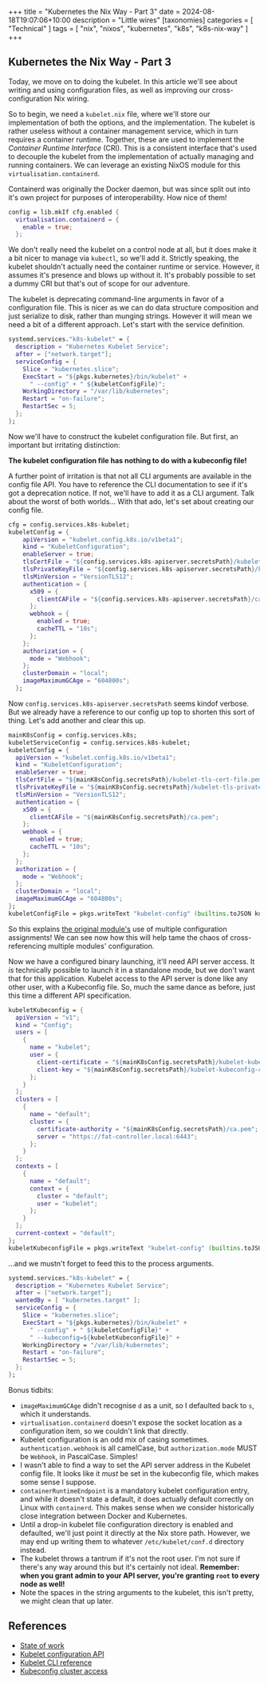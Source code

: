 +++
title = "Kubernetes the Nix Way - Part 3"
date = 2024-08-18T19:07:06+10:00
description = "Little wires"
[taxonomies]
categories = [ "Technical" ]
tags = [ "nix", "nixos", "kubernetes", "k8s", "k8s-nix-way" ]
+++

## Kubernetes the Nix Way - Part 3

Today, we move on to doing the kubelet.
In this article we'll see about writing and using configuration files, as well as improving our cross-configuration Nix wiring.

So to begin, we need a `kubelet.nix` file, where we'll store our implementation of both the options, and the implementation.
The kubelet is rather useless without a container management service, which in turn requires a container runtime.
Together, these are used to implement the _Container Runtime Interface_ (CRI).
This is a consistent interface that's used to decouple the kubelet from the implementation of actually managing and running containers.
We can leverage an existing NixOS module for this `virtualisation.containerd`.

Containerd was originally the Docker daemon, but was since split out into it's own project for purposes of interoperability.
How nice of them!

```nix
config = lib.mkIf cfg.enabled {
  virtualisation.containerd = {
    enable = true;
  };
```

We don't really need the kubelet on a control node at all, but it does make it a bit nicer to manage via `kubectl`, so we'll add it.
Strictly speaking, the kubelet shouldn't actually need the container runtime or service.
However, it assumes it's presence and blows up without it.
It's probably possible to set a dummy CRI but that's out of scope for our adventure.

The kubelet is deprecating command-line arguments in favor of a configuration file.
This is nicer as we can do data structure composition and just serialize to disk, rather than munging strings.
However it will mean we need a bit of a different approach.
Let's start with the service definition.

```nix
systemd.services."k8s-kubelet" = {
  description = "Kubernetes Kubelet Service";
  after = ["network.target"];
  serviceConfig = {
    Slice = "kubernetes.slice";
    ExecStart = "${pkgs.kubernetes}/bin/kubelet" +
      " --config" + " ${kubeletConfigFile}";
    WorkingDirectory = "/var/lib/kubernetes";
    Restart = "on-failure";
    RestartSec = 5;
  };
};
```

Now we'll have to construct the kubelet configuration file.
But first, an important but irritating distinction:

**The kubelet configuration file has nothing to do with a kubeconfig file!**

A further point of irritation is that not all CLI arguments are available in the config file API.
You have to reference the CLI documentation to see if it's got a deprecation notice.
If not, we'll have to add it as a CLI argument.
Talk about the worst of both worlds...
With that ado, let's set about creating our config file.

```nix
cfg = config.services.k8s-kubelet;
kubeletConfig = {
    apiVersion = "kubelet.config.k8s.io/v1beta1";
    kind = "KubeletConfiguration";
    enableServer = true;
    tlsCertFile = "${config.services.k8s-apiserver.secretsPath}/kubelet-tls-cert-file.pem";
    tlsPrivateKeyFile = "${config.services.k8s-apiserver.secretsPath}/kubelet-tls-private-key-file.pem";
    tlsMinVersion = "VersionTLS12";
    authentication = {
      x509 = {
        clientCAFile = "${config.services.k8s-apiserver.secretsPath}/ca.pem";
      };
      webhook = {
        enabled = true;
        cacheTTL = "10s";
      };
    };
    authorization = {
      mode = "Webhook";
    };
    clusterDomain = "local";
    imageMaximumGCAge = "604800s";
  };
```

Now `config.services.k8s-apiserver.secretsPath` seems kindof verbose.
But we already have a reference to our config up top to shorten this sort of thing.
Let's add another and clear this up.

```nix
mainK8sConfig = config.services.k8s;
kubeletServiceConfig = config.services.k8s-kubelet;
kubeletConfig = {
  apiVersion = "kubelet.config.k8s.io/v1beta1";
  kind = "KubeletConfiguration";
  enableServer = true;
  tlsCertFile = "${mainK8sConfig.secretsPath}/kubelet-tls-cert-file.pem";
  tlsPrivateKeyFile = "${mainK8sConfig.secretsPath}/kubelet-tls-private-key-file.pem";
  tlsMinVersion = "VersionTLS12";
  authentication = {
    x509 = {
      clientCAFile = "${mainK8sConfig.secretsPath}/ca.pem";
    };
    webhook = {
      enabled = true;
      cacheTTL = "10s";
    };
  };
  authorization = {
    mode = "Webhook";
  };
  clusterDomain = "local";
  imageMaximumGCAge = "604800s";
};
kubeletConfigFile = pkgs.writeText "kubelet-config" (builtins.toJSON kubeletConfig);
```

So this explains [the original module's](https://github.com/NixOS/nixpkgs/blob/cc90561a8fb233a54460b095110605171ea6578a/nixos/modules/services/cluster/kubernetes/kubelet.nix#L7)
use of multiple configuration assignments!
We can see now how this will help tame the chaos of cross-referencing multiple modules' configuration.

Now we have a configured binary launching, it'll need API server access.
It *is* technically possible to launch it in a standalone mode, but we don't want that for this application.
Kubelet access to the API server is done like any other user, with a Kubeconfig file.
So, much the same dance as before, just this time a different API specification.

```nix
kubeletKubeconfig = {
  apiVersion = "v1";
  kind = "Config";
  users = [
    {
      name = "kubelet";
      user = {
        client-certificate = "${mainK8sConfig.secretsPath}/kubelet-kubeconfig-client-certificate.pem";
        client-key = "${mainK8sConfig.secretsPath}/kubelet-kubeconfig-client-key.pem";
      };
    }
  ];
  clusters = [
    {
      name = "default";
      cluster = {
        certificate-authority = "${mainK8sConfig.secretsPath}/ca.pem";
        server = "https://fat-controller.local:6443";
      };
    }
  ];
  contexts = [
    {
      name = "default";
      context = {
        cluster = "default";
        user = "kubelet";
      };
    }
  ];
  current-context = "default";
};
kubeletKubeconfigFile = pkgs.writeText "kubelet-config" (builtins.toJSON kubeletKubeconfig);
```

...and we mustn't forget to feed this to the process arguments.

```nix
systemd.services."k8s-kubelet" = {
  description = "Kubernetes Kubelet Service";
  after = ["network.target"];
  wantedBy = [ "kubernetes.target" ];
  serviceConfig = {
    Slice = "kubernetes.slice";
    ExecStart = "${pkgs.kubernetes}/bin/kubelet" +
      " --config" + " ${kubeletConfigFile}" +
      " --kubeconfig=${kubeletKubeconfigFile}" +
    WorkingDirectory = "/var/lib/kubernetes";
    Restart = "on-failure";
    RestartSec = 5;
  };
};
```

Bonus tidbits:

- `imageMaximumGCAge` didn't recognise `d` as a unit, so I defaulted back to `s`, which it understands.
- `virtualisation.containerd` doesn't expose the socket location as a configuration item, so we couldn't link that directly.
- Kubelet configuration is an odd mix of casing sometimes. `authentication.webhook` is all camelCase, but `authorization.mode` MUST be `Webhook`, in PascalCase.
  Simples!
- I wasn't able to find a way to set the API server address in the Kubelet config file.
  It looks like it _must_ be set in the kubeconfig file, which makes some sense I suppose.
- `containerRuntimeEndpoint` is a mandatory kubelet configuration entry, and while it doesn't state a default, it does actually default correctly on Linux with `containerd`.
  This makes sense when we consider historically close integration between Docker and Kubernetes.
- Until a drop-in kubelet file configuration directory is enabled and defaulted, we'll just point it directly at the Nix store path.
  However, we may end up writing them to whatever `/etc/kubelet/conf.d` directory instead.
- The kubelet throws a tantrum if it's not the root user.
  I'm not sure if there's any way around this but it's certainly not ideal.
  **Remember: when you grant admin to your API server, you're granting `root` to every node as well!**
- Note the spaces in the string arguments to the kubelet, this isn't pretty, we might clean that up later.

## References

- [State of work](https://github.com/arichtman/nix/tree/82a6abf5f6ef059c60c4e206b30c4b75d37e5b74/modules/nixos/k8s)
- [Kubelet configuration API](https://kubernetes.io/docs/reference/config-api/kubelet-config.v1beta1)
- [Kubelet CLI reference](https://kubernetes.io/docs/reference/command-line-tools-reference/kubelet/)
- [Kubeconfig cluster access](https://kubernetes.io/docs/tasks/access-application-cluster/configure-access-multiple-clusters/)
